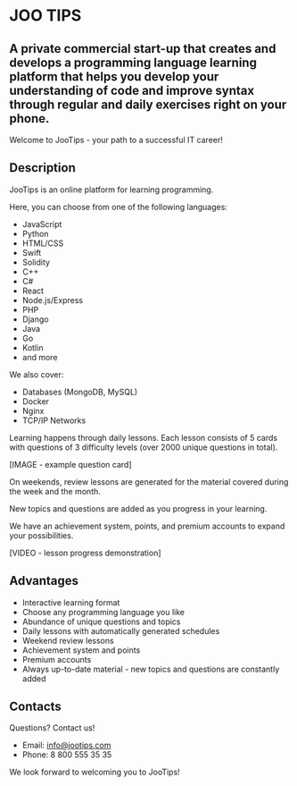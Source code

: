 # JOO TIPS
## A private commercial start-up that creates and develops a programming language learning platform that helps you develop your understanding of code and improve syntax through regular and daily exercises right on your phone.

Welcome to JooTips - your path to a successful IT career!

## Description

JooTips is an online platform for learning programming.

Here, you can choose from one of the following languages:

- JavaScript
- Python
- HTML/CSS
- Swift
- Solidity
- C++
- C#
- React
- Node.js/Express
- PHP
- Django
- Java
- Go
- Kotlin
- and more

We also cover:

- Databases (MongoDB, MySQL)
- Docker
- Nginx
- TCP/IP Networks

Learning happens through daily lessons. Each lesson consists of 5 cards with questions of 3 difficulty levels (over 2000 unique questions in total).

[IMAGE - example question card]

On weekends, review lessons are generated for the material covered during the week and the month.

New topics and questions are added as you progress in your learning.

We have an achievement system, points, and premium accounts to expand your possibilities.

[VIDEO - lesson progress demonstration]

## Advantages

- Interactive learning format
- Choose any programming language you like
- Abundance of unique questions and topics
- Daily lessons with automatically generated schedules
- Weekend review lessons
- Achievement system and points
- Premium accounts
- Always up-to-date material - new topics and questions are constantly added

## Contacts

Questions? Contact us!

- Email: info@jootips.com
- Phone: 8 800 555 35 35

We look forward to welcoming you to JooTips!
